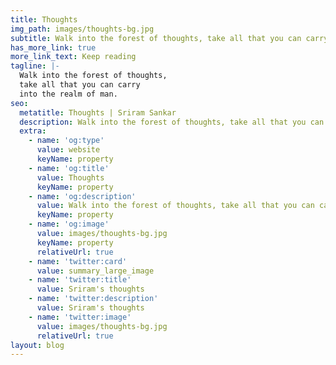 ```yaml
---
title: Thoughts
img_path: images/thoughts-bg.jpg
subtitle: Walk into the forest of thoughts, take all that you can carry into the realm of man
has_more_link: true
more_link_text: Keep reading
tagline: |-
  Walk into the forest of thoughts, 
  take all that you can carry 
  into the realm of man.   
seo:
  metatitle: Thoughts | Sriram Sankar
  description: Walk into the forest of thoughts, take all that you can carry into the realm of man
  extra:
    - name: 'og:type'
      value: website
      keyName: property
    - name: 'og:title'
      value: Thoughts
      keyName: property
    - name: 'og:description'
      value: Walk into the forest of thoughts, take all that you can carry into the realm of man
      keyName: property
    - name: 'og:image'
      value: images/thoughts-bg.jpg
      keyName: property
      relativeUrl: true
    - name: 'twitter:card'
      value: summary_large_image
    - name: 'twitter:title'
      value: Sriram's thoughts
    - name: 'twitter:description'
      value: Sriram's thoughts
    - name: 'twitter:image'
      value: images/thoughts-bg.jpg
      relativeUrl: true
layout: blog
---
```

